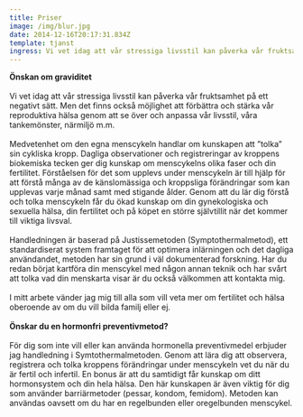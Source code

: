 ```yaml
---
title: Priser
image: /img/blur.jpg
date: 2014-12-16T20:17:31.834Z
template: tjanst
ingress: Vi vet idag att vår stressiga livsstil kan påverka vår fruktsamhet på ett negativt sätt. Men det finns också möjlighet att förbättra och stärka vår reproduktiva hälsa genom att se över och anpassa vår livsstil, våra tankemönster, närmiljö m.m.
---
```

**Önskan om graviditet**
<br/>
<br/>
Vi vet idag att vår stressiga livsstil kan påverka vår fruktsamhet på ett negativt sätt. Men det finns också möjlighet att förbättra och stärka vår reproduktiva hälsa genom att se över och anpassa vår livsstil, våra tankemönster, närmiljö m.m.
<br/>
<br/>
Medvetenhet om den egna menscykeln handlar om kunskapen att ”tolka” sin cykliska kropp. Dagliga observationer och registreringar av kroppens biokemiska tecken ger dig kunskap om menscykelns olika faser och din fertilitet. Förståelsen för det som upplevs under menscykeln är till hjälp för att förstå många av de känslomässiga och kroppsliga förändringar som kan upplevas varje månad samt med stigande ålder. Genom att du lär dig förstå och tolka menscykeln får du ökad kunskap om din gynekologiska och sexuella hälsa, din fertilitet och på köpet en större självtillit när det kommer till viktiga livsval. 
<br/>
<br/>
Handledningen är baserad på Justissemetoden (Symptothermalmetod), ett standardiserat system framtaget för att optimera inlärningen och det dagliga användandet, metoden har sin grund i väl dokumenterad forskning.
Har du redan börjat kartföra din menscykel med någon annan teknik och har svårt att tolka vad din menskarta visar är du också välkommen att kontakta mig.
<br/>
<br/>
I mitt arbete vänder jag mig till alla som vill veta mer om fertilitet och hälsa oberoende av om du vill bilda familj eller ej.
<br/>
<br/>
**Önskar du en hormonfri preventivmetod?**
<br/>
<br/>
För dig som inte vill eller kan använda hormonella preventivmedel erbjuder jag handledning i Symtothermalmetoden. Genom att lära dig att observera, registrera och tolka kroppens förändringar under menscykeln vet du när du är fertil och infertil. En bonus är att du samtidigt får kunskap om ditt hormonsystem och din hela hälsa. Den här kunskapen är även viktig för dig som använder barriärmetoder (pessar, kondom, femidom).
Metoden kan användas oavsett om du har en regelbunden eller oregelbunden menscykel.
